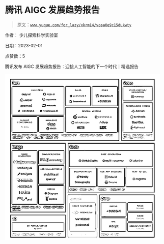 # 腾讯 AIGC 发展趋势报告

> 原文：[`www.yuque.com/for_lazy/xkrm14/vosa0e9c15dukwty`](https://www.yuque.com/for_lazy/xkrm14/vosa0e9c15dukwty)



作者： 少儿探索科学实验室 

日期：2023-02-01 

点赞数：5 

腾讯发布 AIGC 发展趋势报告：迎接人工智能的下一个时代｜精选报告 

![](img/8f952e4dfcd9d0011e889f1eaf3ddcf7.png) 

